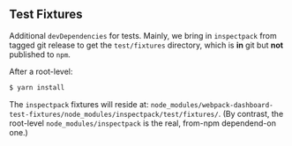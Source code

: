 ## Test Fixtures

Additional `devDependencies` for tests. Mainly, we bring in `inspectpack` from tagged git release to get the `test/fixtures` directory, which is **in**  git but **not** published to `npm`.

After a root-level:

```sh
$ yarn install
```

The `inspectpack` fixtures will reside at: `node_modules/webpack-dashboard-test-fixtures/node_modules/inspectpack/test/fixtures/`. (By contrast, the root-level `node_modules/inspectpack` is the real, from-npm dependend-on one.)
